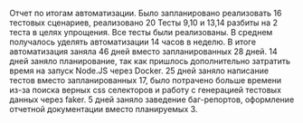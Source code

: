 Отчет по итогам автоматизации.
Было запланировано реализовать 16 тестовых сценариев, реализовано 20
Тесты 9,10 и 13,14 разбиты на 2 теста в целях упрощения. Все тесты были реализованы.
В среднем получалось уделять автоматизации 14 часов в неделю.
В итоге автоматизация заняла 46 дней вместо запланированных 28 дней.
14 дней заняло планирование, так как пришлось дополнительно затратить время на
запуск Node.JS через Docker.
25 дней заняло написание тестов вместо запланированных 17, было потрачено больше
времени из-за поиска верных css селекторов и работу с генерацией тестовых данных
через faker.
5 дней заняло заведение баг-репортов, оформление отчетной документации вместо
планируемых 3.